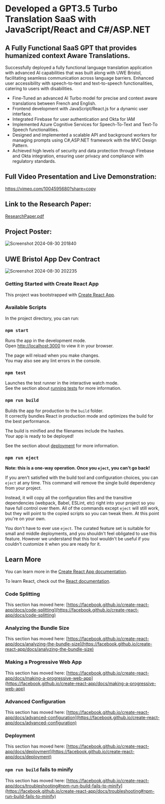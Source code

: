 # Developed a GPT3.5 Turbo Translation SaaS with JavaScript/React and C#/ASP.NET

## A Fully Functional SaaS GPT that provides humanized context Aware Translations.

Successfully deployed a fully functional language translation application with advanced AI capabilities that was built along with UWE Bristol,
facilitating seamless communication across language barriers. Enhanced user accessibility with speech-to-text and text-to-speech functionalities, catering to users with disabilities.

- Fine-Tuned an advanced AI Turbo model for precise and context aware translations between French and English.
- Frontend development with JavaScript/React.js for a dynamic user interface.
- Integrated Firebase for user authentication and Okta for IAM
- Implemented Azure Cognitive Services for Speech-To-Text and Text-To Speech functionalities.
- Designed and implemented a scalable API and background workers for managing prompts using C#,ASP.NET framework with the MVC Design Pattern.
- Achieved high levels of security and data protection through Firebase and Okta integration, ensuring user privacy and compliance with regulatory standards.

## Full Video Presentation and Live Demonstration:
https://vimeo.com/1004595680?share=copy
## Link to the Research Paper:
[ResearchPaper.pdf](https://github.com/user-attachments/files/16824493/ResearchPaper.pdf)
## Project Poster:
![Screenshot 2024-08-30 201840](https://github.com/user-attachments/assets/ce3cff32-9343-4575-9db9-72642546cfe0)
## UWE Bristol App Dev Contract
![Screenshot 2024-08-30 202235](https://github.com/user-attachments/assets/6142aafc-3ab4-4a65-878d-70d809432f89)



### Getting Started with Create React App

This project was bootstrapped with [Create React App](https://github.com/facebook/create-react-app).

### Available Scripts

In the project directory, you can run:

### `npm start`

Runs the app in the development mode.\
Open [http://localhost:3000](http://localhost:3000) to view it in your browser.

The page will reload when you make changes.\
You may also see any lint errors in the console.

### `npm test`

Launches the test runner in the interactive watch mode.\
See the section about [running tests](https://facebook.github.io/create-react-app/docs/running-tests) for more information.

### `npm run build`

Builds the app for production to the `build` folder.\
It correctly bundles React in production mode and optimizes the build for the best performance.

The build is minified and the filenames include the hashes.\
Your app is ready to be deployed!

See the section about [deployment](https://facebook.github.io/create-react-app/docs/deployment) for more information.

### `npm run eject`

**Note: this is a one-way operation. Once you `eject`, you can't go back!**

If you aren't satisfied with the build tool and configuration choices, you can `eject` at any time. This command will remove the single build dependency from your project.

Instead, it will copy all the configuration files and the transitive dependencies (webpack, Babel, ESLint, etc) right into your project so you have full control over them. All of the commands except `eject` will still work, but they will point to the copied scripts so you can tweak them. At this point you're on your own.

You don't have to ever use `eject`. The curated feature set is suitable for small and middle deployments, and you shouldn't feel obligated to use this feature. However we understand that this tool wouldn't be useful if you couldn't customize it when you are ready for it.

## Learn More

You can learn more in the [Create React App documentation](https://facebook.github.io/create-react-app/docs/getting-started).

To learn React, check out the [React documentation](https://reactjs.org/).

### Code Splitting

This section has moved here: [https://facebook.github.io/create-react-app/docs/code-splitting](https://facebook.github.io/create-react-app/docs/code-splitting)

### Analyzing the Bundle Size

This section has moved here: [https://facebook.github.io/create-react-app/docs/analyzing-the-bundle-size](https://facebook.github.io/create-react-app/docs/analyzing-the-bundle-size)

### Making a Progressive Web App

This section has moved here: [https://facebook.github.io/create-react-app/docs/making-a-progressive-web-app](https://facebook.github.io/create-react-app/docs/making-a-progressive-web-app)

### Advanced Configuration

This section has moved here: [https://facebook.github.io/create-react-app/docs/advanced-configuration](https://facebook.github.io/create-react-app/docs/advanced-configuration)

### Deployment

This section has moved here: [https://facebook.github.io/create-react-app/docs/deployment](https://facebook.github.io/create-react-app/docs/deployment)

### `npm run build` fails to minify

This section has moved here: [https://facebook.github.io/create-react-app/docs/troubleshooting#npm-run-build-fails-to-minify](https://facebook.github.io/create-react-app/docs/troubleshooting#npm-run-build-fails-to-minify)

